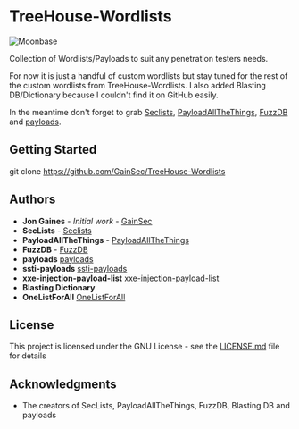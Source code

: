 # TreeHouse-Wordlists

![Moonbase](https://vignette.wikia.nocookie.net/knd/images/e/eb/Kids_Next_Door_Moonbase.jpg/revision/latest)

Collection of Wordlists/Payloads to suit any penetration testers needs. 

For now it is just a handful of custom wordlists but stay tuned for the rest of the custom wordlists from TreeHouse-Wordlists. I also added Blasting DB/Dictionary because I couldn't find it on GitHub easily. 

In the meantime don't forget to grab [Seclists](https://github.com/danielmiessler/SecLists), [PayloadAllTheThings](https://github.com/swisskyrepo/PayloadsAllTheThings), [FuzzDB](https://github.com/fuzzdb-project/fuzzdb) and [payloads](https://github.com/foospidy/payloads).

## Getting Started

git clone https://github.com/GainSec/TreeHouse-Wordlists

## Authors

* **Jon Gaines** - *Initial work* - [GainSec](https://github.com/GainSec)
* **SecLists** - [Seclists](https://github.com/danielmiessler/SecLists)
* **PayloadAllTheThings** - [PayloadAllTheThings](https://github.com/swisskyrepo/PayloadsAllTheThings)
* **FuzzDB** - [FuzzDB](https://github.com/fuzzdb-project/fuzzdb)
* **payloads** [payloads](https://github.com/foospidy/payloads)
* **ssti-payloads** [ssti-payloads](https://github.com/payloadbox/ssti-payloads)
* **xxe-injection-payload-list** [xxe-injection-payload-list](https://github.com/payloadbox/xxe-injection-payload-list)
* **Blasting Dictionary**
* **OneListForAll** [OneListForAll](https://github.com/six2dez/OneListForAll)

## License

This project is licensed under the GNU License - see the [LICENSE.md](LICENSE.md) file for details

## Acknowledgments

* The creators of SecLists, PayloadAllTheThings, FuzzDB, Blasting DB and payloads
